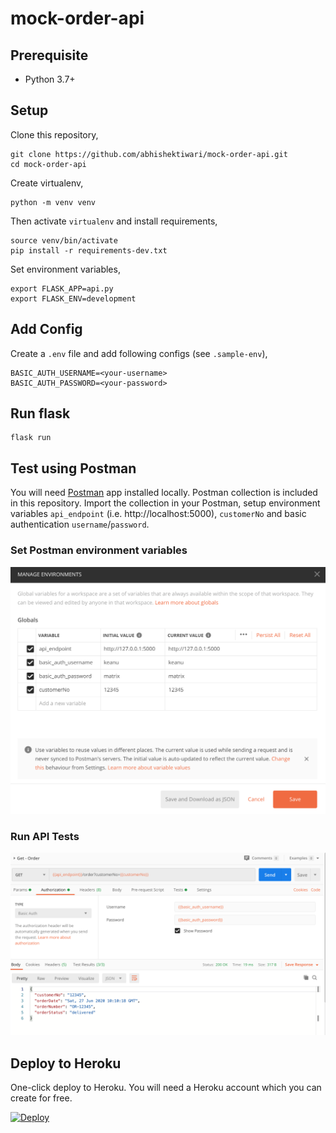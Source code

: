 # mock-order-api

## Prerequisite

* Python 3.7+

## Setup
Clone this repository,

```
git clone https://github.com/abhishektiwari/mock-order-api.git
cd mock-order-api
```

Create virtualenv,

```
python -m venv venv
```

Then activate `virtualenv` and install requirements,

```
source venv/bin/activate
pip install -r requirements-dev.txt
```

Set environment variables,
```
export FLASK_APP=api.py
export FLASK_ENV=development
```

## Add Config
Create a `.env` file and add following configs (see `.sample-env`),

```
BASIC_AUTH_USERNAME=<your-username>
BASIC_AUTH_PASSWORD=<your-password>
```

## Run flask

```
flask run
```

## Test using Postman
You will need [Postman](https://www.postman.com/downloads/) app installed locally. Postman collection is included in this repository. Import the collection in your Postman, setup environment variables `api_endpoint` (i.e. http://localhost:5000), `customerNo` and basic authentication `username`/`password`. 

### Set Postman environment variables

![Set Postman environment variables](env-vars.png)

### Run API Tests
![Run API Tests](api-tests.png)

## Deploy to Heroku
One-click deploy to Heroku. You will need a Heroku account which you can create for free.

<a href="https://heroku.com/deploy?template=https://github.com/abhishektiwari/mock-order-api.git">
  <img src="https://www.herokucdn.com/deploy/button.svg" alt="Deploy" width="200px">
</a>